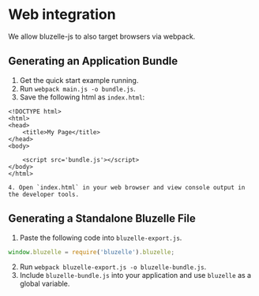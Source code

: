 # Web integration

We allow bluzelle-js to also target browsers via webpack.

## Generating an Application Bundle

1. Get the quick start example running.
2. Run `webpack main.js -o bundle.js`.
3. Save the following html as `index.html`:

```markup
<!DOCTYPE html>
<html>
<head>
    <title>My Page</title>
</head>
<body>

    <script src='bundle.js'></script>
</body>
</html>
```

    4. Open `index.html` in your web browser and view console output in the developer tools.

## Generating a Standalone Bluzelle File

1. Paste the following code into `bluzelle-export.js`.

```javascript
window.bluzelle = require('bluzelle').bluzelle;
```

   2. Run `webpack bluzelle-export.js -o bluzelle-bundle.js`.  
   3. Include `bluzelle-bundle.js` into your application and use `bluzelle` as a global variable.

